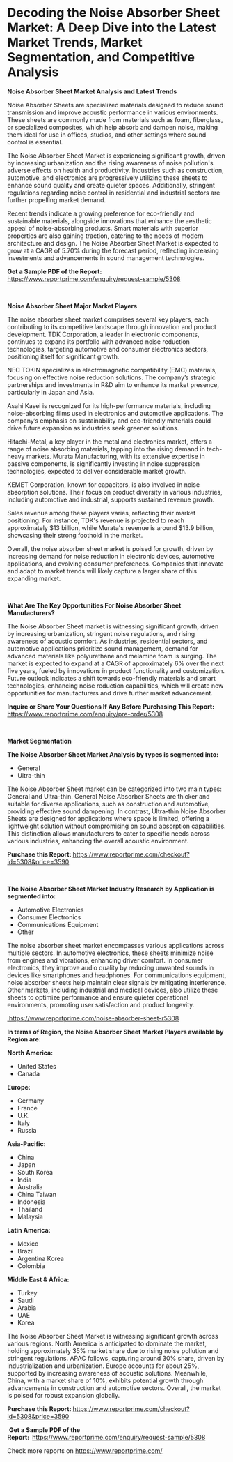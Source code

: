<p><h1>Decoding the Noise Absorber Sheet Market: A Deep Dive into the Latest Market Trends, Market Segmentation, and Competitive Analysis</h1></p><p><strong>Noise Absorber Sheet Market Analysis and Latest Trends</strong></p>
<p><p>Noise Absorber Sheets are specialized materials designed to reduce sound transmission and improve acoustic performance in various environments. These sheets are commonly made from materials such as foam, fiberglass, or specialized composites, which help absorb and dampen noise, making them ideal for use in offices, studios, and other settings where sound control is essential.</p><p>The Noise Absorber Sheet Market is experiencing significant growth, driven by increasing urbanization and the rising awareness of noise pollution's adverse effects on health and productivity. Industries such as construction, automotive, and electronics are progressively utilizing these sheets to enhance sound quality and create quieter spaces. Additionally, stringent regulations regarding noise control in residential and industrial sectors are further propelling market demand.</p><p>Recent trends indicate a growing preference for eco-friendly and sustainable materials, alongside innovations that enhance the aesthetic appeal of noise-absorbing products. Smart materials with superior properties are also gaining traction, catering to the needs of modern architecture and design. The Noise Absorber Sheet Market is expected to grow at a CAGR of 5.70% during the forecast period, reflecting increasing investments and advancements in sound management technologies.</p></p>
<p><strong>Get a Sample PDF of the Report:&nbsp;</strong> <a href="https://www.reportprime.com/enquiry/request-sample/5308?utm_campaign=3017&utm_medium=2&utm_source=Github&utm_content=ia&utm_term=19032025&utm_id=noise-absorber-sheet">https://www.reportprime.com/enquiry/request-sample/5308</a></p>
<p>&nbsp;</p>
<p><strong>Noise Absorber Sheet Major Market Players</strong></p>
<p><p>The noise absorber sheet market comprises several key players, each contributing to its competitive landscape through innovation and product development. TDK Corporation, a leader in electronic components, continues to expand its portfolio with advanced noise reduction technologies, targeting automotive and consumer electronics sectors, positioning itself for significant growth. </p><p>NEC TOKIN specializes in electromagnetic compatibility (EMC) materials, focusing on effective noise reduction solutions. The company’s strategic partnerships and investments in R&D aim to enhance its market presence, particularly in Japan and Asia.</p><p>Asahi Kasei is recognized for its high-performance materials, including noise-absorbing films used in electronics and automotive applications. The company’s emphasis on sustainability and eco-friendly materials could drive future expansion as industries seek greener solutions.</p><p>Hitachi-Metal, a key player in the metal and electronics market, offers a range of noise absorbing materials, tapping into the rising demand in tech-heavy markets. Murata Manufacturing, with its extensive expertise in passive components, is significantly investing in noise suppression technologies, expected to deliver considerable market growth.</p><p>KEMET Corporation, known for capacitors, is also involved in noise absorption solutions. Their focus on product diversity in various industries, including automotive and industrial, supports sustained revenue growth.</p><p>Sales revenue among these players varies, reflecting their market positioning. For instance, TDK's revenue is projected to reach approximately $13 billion, while Murata's revenue is around $13.9 billion, showcasing their strong foothold in the market.</p><p>Overall, the noise absorber sheet market is poised for growth, driven by increasing demand for noise reduction in electronic devices, automotive applications, and evolving consumer preferences. Companies that innovate and adapt to market trends will likely capture a larger share of this expanding market.</p></p>
<p>&nbsp;</p>
<p><strong>What Are The Key Opportunities For Noise Absorber Sheet Manufacturers?</strong></p>
<p><p>The Noise Absorber Sheet market is witnessing significant growth, driven by increasing urbanization, stringent noise regulations, and rising awareness of acoustic comfort. As industries, residential sectors, and automotive applications prioritize sound management, demand for advanced materials like polyurethane and melamine foam is surging. The market is expected to expand at a CAGR of approximately 6% over the next five years, fueled by innovations in product functionality and customization. Future outlook indicates a shift towards eco-friendly materials and smart technologies, enhancing noise reduction capabilities, which will create new opportunities for manufacturers and drive further market advancement.</p></p>
<p><strong>Inquire or Share Your Questions If Any Before Purchasing This Report:</strong> <a href="https://www.reportprime.com/enquiry/pre-order/5308?utm_campaign=3017&utm_medium=2&utm_source=Github&utm_content=ia&utm_term=19032025&utm_id=noise-absorber-sheet">https://www.reportprime.com/enquiry/pre-order/5308</a></p>
<p>&nbsp;</p>
<p><strong>Market Segmentation</strong></p>
<p><strong>The Noise Absorber Sheet Market Analysis by types is segmented into:</strong></p>
<p><ul><li>General</li><li>Ultra-thin</li></ul></p>
<p><p>The Noise Absorber Sheet market can be categorized into two main types: General and Ultra-thin. General Noise Absorber Sheets are thicker and suitable for diverse applications, such as construction and automotive, providing effective sound dampening. In contrast, Ultra-thin Noise Absorber Sheets are designed for applications where space is limited, offering a lightweight solution without compromising on sound absorption capabilities. This distinction allows manufacturers to cater to specific needs across various industries, enhancing the overall acoustic environment.</p></p>
<p><strong>Purchase this Report:&nbsp;</strong><a href="https://www.reportprime.com/checkout?id=5308&price=3590&utm_campaign=3017&utm_medium=2&utm_source=Github&utm_content=ia&utm_term=19032025&utm_id=noise-absorber-sheet">https://www.reportprime.com/checkout?id=5308&price=3590</a></p>
<p>&nbsp;</p>
<p><strong>The Noise Absorber Sheet Market Industry Research by Application is segmented into:</strong></p>
<p><ul><li>Automotive Electronics</li><li>Consumer Electronics</li><li>Communications Equipment</li><li>Other</li></ul></p>
<p><p>The noise absorber sheet market encompasses various applications across multiple sectors. In automotive electronics, these sheets minimize noise from engines and vibrations, enhancing driver comfort. In consumer electronics, they improve audio quality by reducing unwanted sounds in devices like smartphones and headphones. For communications equipment, noise absorber sheets help maintain clear signals by mitigating interference. Other markets, including industrial and medical devices, also utilize these sheets to optimize performance and ensure quieter operational environments, promoting user satisfaction and product longevity.</p></p>
<p><a href="https://www.reportprime.com/noise-absorber-sheet-r5308?utm_campaign=3017&utm_medium=2&utm_source=Github&utm_content=ia&utm_term=19032025&utm_id=noise-absorber-sheet">&nbsp;https://www.reportprime.com/noise-absorber-sheet-r5308</a></p>
<p><strong>In terms of Region, the Noise Absorber Sheet Market Players available by Region are:</strong></p>
<p>
    <p> <strong> North America: </strong>
        <ul>
            <li>United States</li>
            <li>Canada</li>
        </ul>
        </p> 
    <p> <strong> Europe: </strong>
        <ul>
            <li>Germany</li>
            <li>France</li>
            <li>U.K.</li>
            <li>Italy</li>
            <li>Russia</li>
        </ul>
        </p> 
    <p> <strong> Asia-Pacific: </strong>
        <ul>
            <li>China</li>
            <li>Japan</li>
            <li>South Korea</li>
            <li>India</li>
            <li>Australia</li>
            <li>China Taiwan</li>
            <li>Indonesia</li>
            <li>Thailand</li>
            <li>Malaysia</li>
        </ul>
        </p> 
    <p> <strong> Latin America: </strong>
        <ul>
            <li>Mexico</li>
            <li>Brazil</li>
            <li>Argentina Korea</li>
            <li>Colombia</li>
        </ul>
        </p> 
    <p> <strong> Middle East & Africa: </strong>
        <ul>
            <li>Turkey</li>
            <li>Saudi</li>
            <li>Arabia</li>
            <li>UAE</li>
            <li>Korea</li>
        </ul>
    </p>
    </p>
<p><p>The Noise Absorber Sheet Market is witnessing significant growth across various regions. North America is anticipated to dominate the market, holding approximately 35% market share due to rising noise pollution and stringent regulations. APAC follows, capturing around 30% share, driven by industrialization and urbanization. Europe accounts for about 25%, supported by increasing awareness of acoustic solutions. Meanwhile, China, with a market share of 10%, exhibits potential growth through advancements in construction and automotive sectors. Overall, the market is poised for robust expansion globally.</p></p>
<p><strong>Purchase this Report: </strong><a href="https://www.reportprime.com/checkout?id=5308&price=3590&utm_campaign=3017&utm_medium=2&utm_source=Github&utm_content=ia&utm_term=19032025&utm_id=noise-absorber-sheet">https://www.reportprime.com/checkout?id=5308&price=3590</a></p>
<p>&nbsp;<strong>Get a Sample PDF of the Report:&nbsp;&nbsp;</strong><a href="https://www.reportprime.com/enquiry/request-sample/5308?utm_campaign=3017&utm_medium=2&utm_source=Github&utm_content=ia&utm_term=19032025&utm_id=noise-absorber-sheet">https://www.reportprime.com/enquiry/request-sample/5308</a></p>
<p><strong></strong></p>
<p>Check more reports on <a href="https://www.reportprime.com/?utm_campaign=3017&utm_medium=2&utm_source=Github&utm_content=ia&utm_term=19032025&utm_id=noise-absorber-sheet">https://www.reportprime.com/</a></p>